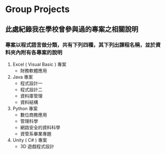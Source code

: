 # Group Projects
## 此處紀錄我在學校曾參與過的專案之相關說明
### 專案以程式語言做分類，共有下列四種，其下列出課程名稱，並於資料夾內附有各專案的說明
1. Excel ( Visual Basic ) 專案
    * 財務軟體應用
2. Java 專案
    * 程式設計一
    * 程式設計二
    * 資料庫管理
    * 資料結構
3. Python 專案
    * 數位商務應用
    * 管理科學
    * 網路安全的資料科學
    * 資管系畢業專題
4. Unity ( C# ) 專案
    * 3D 遊戲程式設計